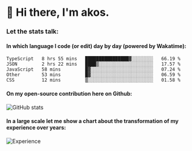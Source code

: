 # 👋 Hi there, I'm akos. 


### Let the stats talk:


#### In which language I code (or edit) day by day (powered by Wakatime): 

<!--START_SECTION:waka-->
```text
TypeScript   8 hrs 55 mins   ████████████████▓░░░░░░░░   66.19 % 
JSON         2 hrs 22 mins   ████▒░░░░░░░░░░░░░░░░░░░░   17.57 % 
JavaScript   58 mins         █▓░░░░░░░░░░░░░░░░░░░░░░░   07.24 % 
Other        53 mins         █▓░░░░░░░░░░░░░░░░░░░░░░░   06.59 % 
CSS          12 mins         ▒░░░░░░░░░░░░░░░░░░░░░░░░   01.58 % 
```
<!--END_SECTION:waka-->

#### On my open-source contribution here on Github:
 
![GitHub stats](https://github-readme-stats.vercel.app/api?username=akosbalasko)

#### In a large scale let me show a chart about the transformation of my experience over years:   

![Experience](https://cr-skills-chart-widget.azurewebsites.net/api/api?username=akosbalasko)
